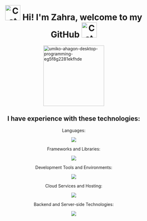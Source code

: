 <h1 align="center">
  <img
    width="50px"
    alt="Cat"
    src="https://user-images.githubusercontent.com/74038190/226127923-0e8b7792-7b3c-462b-951b-63c96ba1a5af.gif"
  />
  Hi! I'm Zahra, welcome to my GitHub
  <img
    width="50px"
    alt="Cat"
    src="https://user-images.githubusercontent.com/74038190/226127923-0e8b7792-7b3c-462b-951b-63c96ba1a5af.gif"
  />
</h1>

<img align="center"
  width="200px"
  src="https://github.com/zahrabytes/zahrabytes/assets/146145027/a1883792-3538-46db-bd76-ce385e3d7293" alt="umiko-ahagon-desktop-programming-eg5f8g2281ekfhde" style="display: block; margin: auto;">

<h2 align="center">I have experience with these technologies:</h2>

<p align="center">Languages:</p>
<p align="center">
  <a href="https://skillicons.dev">
    <img src="https://skillicons.dev/icons?i=js,cpp,cs,html,css,mysql,r,python,npm&perline=4" />
  </a>
</p>

<p align="center">Frameworks and Libraries:</p>
<p align="center">
  <a href="https://skillicons.dev">
    <img src="https://skillicons.dev/icons?i=jquery,bootstrap,htmx,dotnet,express,tailwind,react,nextjs&perline=4" />
  </a>
</p>

<p align="center">Development Tools and Environments:</p>
<p align="center">
  <a href="https://skillicons.dev">
    <img src="https://skillicons.dev/icons?i=arduino,autocad,vscode,visualstudio&perline=4" />
  </a>
</p>

<p align="center">Cloud Services and Hosting:</p>
<p align="center">
  <a href="https://skillicons.dev">
    <img src="https://skillicons.dev/icons?i=cloudflare"/>
  </a>
</p>

<p align="center">Backend and Server-side Technologies:</p>
<p align="center">
  <a href="https://skillicons.dev">
    <img src="https://skillicons.dev/icons?i=dotnet,express"/>
  </a>
</p>

<h2></h2>
<!--
**zahrabytes/zahrabytes** is a ✨ _special_ ✨ repository because its `README.md` (this file) appears on your GitHub profile.

Here are some ideas to get you started:

- 🔭 I’m currently working on ...
- 🌱 I’m currently learning ...
- 👯 I’m looking to collaborate on ...
- 🤔 I’m looking for help with ...
- 💬 Ask me about ...
- 📫 How to reach me: ...
- 😄 Pronouns: ...
- ⚡ Fun fact: ...
-->

